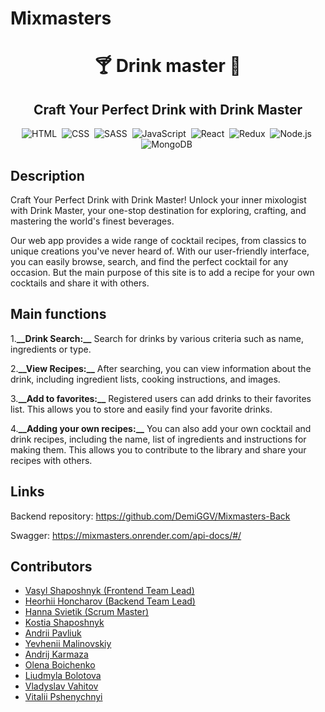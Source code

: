# Mixmasters

<h1 align="center"> 🍸 Drink master 🍹 </h1>

<h2 align="center"> Craft Your Perfect Drink with Drink Master </h2>

<span align="center"> 
  
![HTML](https://img.shields.io/badge/html5-%23E34F26.svg?style=for-the-badge&logo=html5&logoColor=white)&nbsp;
![CSS](https://img.shields.io/badge/css3-%231572B6.svg?style=for-the-badge&logo=css3&logoColor=white)&nbsp;
![SASS](https://img.shields.io/badge/SASS-hotpink.svg?style=for-the-badge&logo=SASS&logoColor=white)&nbsp;
![JavaScript](https://img.shields.io/badge/javascript-%23323330.svg?style=for-the-badge&logo=javascript&logoColor=%23F7DF1E)&nbsp;
![React](https://img.shields.io/badge/react-%2320232a.svg?style=for-the-badge&logo=react&logoColor=%2361DAFB)&nbsp;
![Redux](https://img.shields.io/badge/redux-%23593d88.svg?style=for-the-badge&logo=redux&logoColor=white)&nbsp;
![Node.js](https://img.shields.io/badge/node.js-6DA55F?style=for-the-badge&logo=node.js&logoColor=white)&nbsp;
![MongoDB](https://img.shields.io/badge/MongoDB-%234ea94b.svg?style=for-the-badge&logo=mongodb&logoColor=white)&nbsp;

</span>

## Description

Craft Your Perfect Drink with Drink Master! Unlock your inner mixologist with
Drink Master, your one-stop destination for exploring, crafting, and mastering
the world's finest beverages.

Our web app provides a wide range of cocktail recipes, from classics to unique
creations you've never heard of. With our user-friendly interface, you can
easily browse, search, and find the perfect cocktail for any occasion. But the
main purpose of this site is to add a recipe for your own cocktails and share it
with others.

## Main functions

1.**\_\_**Drink Search:**\_\_** Search for drinks by various criteria such as
name, ingredients or type.

2.**\_\_**View Recipes:**\_\_** After searching, you can view information about
the drink, including ingredient lists, cooking instructions, and images.

3.**\_\_**Add to favorites:**\_\_** Registered users can add drinks to their
favorites list. This allows you to store and easily find your favorite drinks.

4.**\_\_**Adding your own recipes:**\_\_** You can also add your own cocktail
and drink recipes, including the name, list of ingredients and instructions for
making them. This allows you to contribute to the library and share your recipes
with others.

## Links

Backend repository: https://github.com/DemiGGV/Mixmasters-Back

Swagger: https://mixmasters.onrender.com/api-docs/#/

## Contributors

- [Vasyl Shaposhnyk (Frontend Team Lead)](https://github.com/Vasyl24)
- [Heorhii Honcharov (Backend Team Lead)](https://github.com/DemiGGV)
- [Hanna Svietik (Scrum Master)](https://github.com/hsvietik)
- [Kostia Shaposhnyk](https://github.com/1192skm)
- [Andrii Pavliuk](https://github.com/andrpavl)
- [Yevhenii Malinovskiy](https://github.com/Travellin91)
- [Andrij Karmaza](https://github.com/AndrijKarmaza)
- [Olena Boichenko](https://github.com/Olena1010)
- [Liudmyla Bolotova](https://github.com/LiudmylaBolotova)
- [Vladyslav Vahitov](https://github.com/Elborn666)
- [Vitalii Pshenychnyi](https://github.com/vitaliipshenychnyi)
